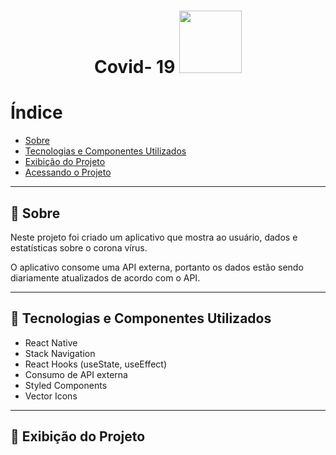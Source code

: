 <h1 align="center">
    Covid- 19
    <img src="https://ik.imagekit.io/ur6xo9m70i/virus_UBpVpRsCx.png" width="100">
</h1>

# Índice

- [Sobre](#-Sobre)
- [Tecnologias e Componentes Utilizados](#-Tecnologias-e-Componentes-Utilizados)
- [Exibição do Projeto](#-Exibição-do-Projeto)
- [Acessando o Projeto](#-Acessando-o-Projeto)

---

## 📔 Sobre

Neste projeto foi criado um aplicativo que mostra ao usuário, dados e estatísticas sobre o corona vírus.

O aplicativo consome uma API externa, portanto os dados estão sendo diariamente atualizados de acordo com o API.

---

## 🚀 Tecnologias e Componentes Utilizados

- React Native
- Stack Navigation
- React Hooks (useState, useEffect)
- Consumo de API externa
- Styled Components
- Vector Icons

---

## 📱 Exibição do Projeto